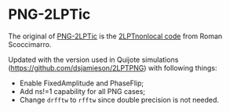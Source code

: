 # PNG-2LPTic

The original of [PNG-2LPTic](https://github.com/SiyiZhao/PNG-2LPTic) is the [2LPTnonlocal code](https://cosmo.nyu.edu/roman/2LPT/) from Roman Scoccimarro.

Updated with the version used in Quijote simulations (https://github.com/dsjamieson/2LPTPNG) with following things:
- Enable FixedAmplitude and PhaseFlip;
- Add ns!=1 capability for all PNG cases;
- Change `drfftw` to `rfftw` since double precision is not needed.